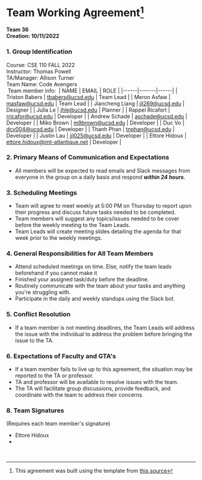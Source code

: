 # Team Working Agreement[^1]
**Team 36**<br>
**Creation: 10/11/2022**
​
### 1. Group Identification
Course: CSE 110 FALL 2022<br>
Instructor: Thomas Powell<br>
TA/Manager: Allison Turner<br> 
Team Name: Code Avengers<br>
​
Team member info: 
​
| NAME | EMAIL | ROLE |
|------|-------|------|
| Triston Babers | tbabers@ucsd.edu | Team Lead |
| Meron Asfaw | masfaw@ucsd.edu | Team Lead |
| Jiancheng Liang | jil269@ucsd.edu | Designer |
| Julia Le | jhle@ucsd.edu | Planner |
| Rappel Ricafort | rricafor@ucsd.edu | Developer |
| Andrew Schade | aschade@ucsd.edu | Developer |
| Miko Brown | m9brown@ucsd.edu | Developer |
| Duc Vo | dcv004@ucsd.edu | Developer |
| Thanh Phan | tnphan@ucsd.edu | Developer |
| Justin Lau | jjl025@ucsd.edu | Developer |
| Ettore Hidoux | ettore.hidoux@imt-atlantique.net | Developer |
​
### 2. Primary Means of Communication and Expectations
* All members will be expected to read emails and Slack messages from everyone in the group on a daily basis and respond ***within 24 hours***.
​
### 3. Scheduling Meetings
* Team will agree to meet weekly at 5:00 PM on Thursday to report upon their progress and discuss future tasks needed to be completed.
* Team members will suggest any topics/issues needed to be cover before the weekly meeting to the Team Leads.
* Team Leads will create meeting slides detailing the agenda for that week prior to the weekly meetings.
  
### 4. General Responsibilities for All Team Members
* Attend scheduled meetings on time. Else, notify the team leads beforehand if you cannot make it
* Finished your assigned task/duty before the deadline.
* Routinely communicate with the team about your tasks and anything you're struggling with.
* Participate in the daily and weekly standups using the Slack bot.
  
### 5. Conflict Resolution
* If a team member is not meeting deadlines, the Team Leads will address the issue with the individual to address the problem before bringing the issue to the TA.
​
### 6. Expectations of Faculty and GTA's
* If a team member fails to live up to this agreement, the situation may be reported to the TA or professor.
* TA and professor will be available to resolve issues with the team.
* The TA will facilitate group discussions, provide feedback, and coordinate with the team to address their concerns.
​
### 8. Team Signatures 
(Requires each team member's signature)
- Ettore Hidoux
- 
​
[^1]: This agreement was built using the template from [this source](https://ohiostate.pressbooks.pub/feptechcomm/chapter/7-project-communications/)
